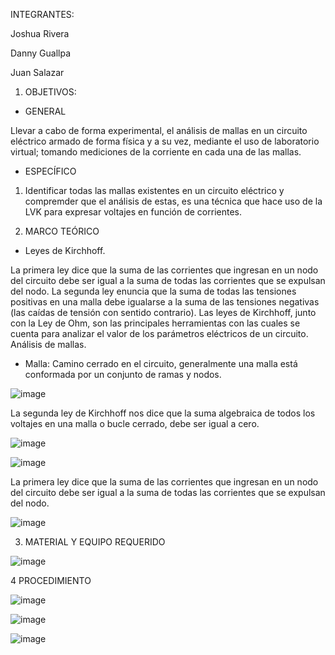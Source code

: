 INTEGRANTES:

Joshua Rivera

Danny Guallpa

Juan Salazar

  1. OBJETIVOS:
  
  * GENERAL
  
  Llevar a cabo de forma experimental, el análisis de mallas en un circuito eléctrico armado de forma física y a su vez, mediante el uso de laboratorio virtual; tomando mediciones de la corriente en cada una de las mallas.
  
  * ESPECÍFICO

  1. Identificar todas las mallas existentes en un circuito eléctrico y compremder que el análisis de estas, es una técnica que hace uso de la LVK para expresar voltajes en función de corrientes.

  2. MARCO TEÓRICO

  * Leyes de Kirchhoff.

La primera ley dice que la suma de las corrientes que ingresan en un nodo del circuito debe ser igual a la suma de todas las corrientes que se expulsan del nodo.
La segunda ley enuncia que la suma de todas las tensiones positivas en una malla debe igualarse a la suma de las tensiones negativas (las caídas de tensión con sentido contrario). 
Las leyes de Kirchhoff, junto con la Ley de Ohm, son las principales herramientas con las cuales se cuenta para analizar el valor de los parámetros eléctricos de un circuito.
Análisis de mallas.

  * Malla: Camino cerrado en el circuito, generalmente una malla está conformada por un conjunto de ramas y nodos.

  ![image](https://user-images.githubusercontent.com/116693260/202731008-b740c063-ac0d-4715-ae46-023c0fbb7481.png)
  
  La segunda ley de Kirchhoff nos dice que la suma algebraica de todos los voltajes en una malla o bucle cerrado, debe ser igual a cero.
  
  ![image](https://user-images.githubusercontent.com/116693260/202731078-12125c6a-dc8f-4714-ab3f-225eb21497e9.png)

  ![image](https://user-images.githubusercontent.com/116693260/202731270-5cea1e99-90ae-43be-a11e-a39b9ec18650.png)

  La primera ley dice que la suma de las corrientes que ingresan en un nodo del circuito debe ser igual a la suma de todas las corrientes que se expulsan del nodo.

  ![image](https://user-images.githubusercontent.com/116693260/202731404-cbefe619-4000-4d03-846a-70c95ab1c4f9.png)

  3. MATERIAL Y EQUIPO REQUERIDO

  ![image](https://user-images.githubusercontent.com/116693260/202744138-869c75b8-a7c5-4ff5-96f9-738223c4bc39.png)

  4 PROCEDIMIENTO

  ![image](https://user-images.githubusercontent.com/116693260/202743843-5e106108-61ad-4f48-939c-064f5e341bc7.png)
   
  ![image](https://user-images.githubusercontent.com/116693260/202746980-cab0fe80-26e0-4c82-86b8-8ae0e4752c5e.png)

  ![image](https://user-images.githubusercontent.com/116693260/203068809-f54c2fac-eabb-4b2f-b681-1d0bd230ec41.png)



